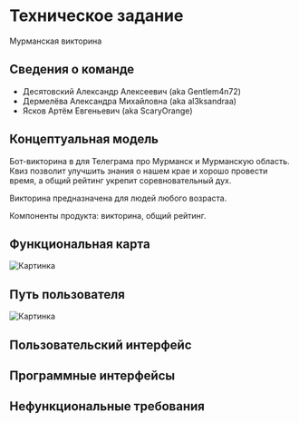 # Техническое задание
Мурманская викторина

## Сведения о команде
- Десятовский Александр Алексеевич (aka Gentlem4n72)
- Дермелёва Александра Михайловна (aka al3ksandraa)
- Ясков Артём Евгеньевич (aka ScaryOrange)

## Концептуальная модель
Бот-викторина в для Телеграма про Мурманск и Мурманскую область. Квиз позволит улучшить знания о нашем крае и хорошо провести время, а общий рейтинг укрепит соревновательный дух.

Викторина предназначена для людей любого возраста.

Компоненты продукта: викторина, общий рейтинг.


## Функциональная карта
![Картинка](https://user-images.githubusercontent.com/116674501/229584763-2445297f-182e-43df-b943-d4e13ca287d9.jpg)


## Путь пользователя
![Картинка](https://user-images.githubusercontent.com/116674501/229571771-3a7134f3-c7e7-4988-96f8-bc22d04d182f.jpg)


## Пользовательский интерфейс



## Программные интерфейсы



## Нефункциональные требования
